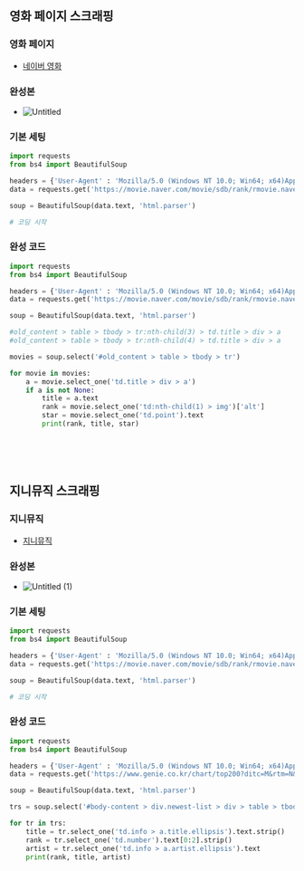 ## 영화 페이지 스크래핑

### 영화 페이지

- [네이버 영화](https://movie.naver.com/movie/sdb/rank/rmovie.naver?sel=pnt&date=20210829)

### 완성본

- ![Untitled](https://user-images.githubusercontent.com/98236458/165702665-1d059201-4b1e-4108-bff7-c01db011c1b0.png)

### 기본 세팅

```python
import requests
from bs4 import BeautifulSoup

headers = {'User-Agent' : 'Mozilla/5.0 (Windows NT 10.0; Win64; x64)AppleWebKit/537.36 (KHTML, like Gecko) Chrome/73.0.3683.86 Safari/537.36'}
data = requests.get('https://movie.naver.com/movie/sdb/rank/rmovie.naver?sel=pnt&date=20210829',headers=headers)

soup = BeautifulSoup(data.text, 'html.parser')

# 코딩 시작
```

### 완성 코드

```python
import requests
from bs4 import BeautifulSoup

headers = {'User-Agent' : 'Mozilla/5.0 (Windows NT 10.0; Win64; x64)AppleWebKit/537.36 (KHTML, like Gecko) Chrome/73.0.3683.86 Safari/537.36'}
data = requests.get('https://movie.naver.com/movie/sdb/rank/rmovie.naver?sel=pnt&date=20210829',headers=headers)

soup = BeautifulSoup(data.text, 'html.parser')

#old_content > table > tbody > tr:nth-child(3) > td.title > div > a
#old_content > table > tbody > tr:nth-child(4) > td.title > div > a

movies = soup.select('#old_content > table > tbody > tr')

for movie in movies:
    a = movie.select_one('td.title > div > a')
    if a is not None:
        title = a.text
        rank = movie.select_one('td:nth-child(1) > img')['alt']
        star = movie.select_one('td.point').text
        print(rank, title, star)
```

<br><br><br>

## 지니뮤직 스크래핑

### 지니뮤직

- [지니뮤직](https://www.genie.co.kr/chart/top200?ditc=M&rtm=N&ymd=20210701)

### 완성본

- ![Untitled (1)](https://user-images.githubusercontent.com/98236458/165703104-7f4eaeec-e495-4940-af37-f4666c25b34c.png)

### 기본 세팅

```python
import requests
from bs4 import BeautifulSoup

headers = {'User-Agent' : 'Mozilla/5.0 (Windows NT 10.0; Win64; x64)AppleWebKit/537.36 (KHTML, like Gecko) Chrome/73.0.3683.86 Safari/537.36'}
data = requests.get('https://movie.naver.com/movie/sdb/rank/rmovie.naver?sel=pnt&date=20210829',headers=headers)

soup = BeautifulSoup(data.text, 'html.parser')

# 코딩 시작
```

### 완성 코드

```python
import requests
from bs4 import BeautifulSoup

headers = {'User-Agent' : 'Mozilla/5.0 (Windows NT 10.0; Win64; x64)AppleWebKit/537.36 (KHTML, like Gecko) Chrome/73.0.3683.86 Safari/537.36'}
data = requests.get('https://www.genie.co.kr/chart/top200?ditc=M&rtm=N&ymd=20210701',headers=headers)

soup = BeautifulSoup(data.text, 'html.parser')

trs = soup.select('#body-content > div.newest-list > div > table > tbody > tr')

for tr in trs:
    title = tr.select_one('td.info > a.title.ellipsis').text.strip()
    rank = tr.select_one('td.number').text[0:2].strip()
    artist = tr.select_one('td.info > a.artist.ellipsis').text
    print(rank, title, artist)
```
